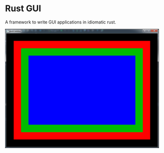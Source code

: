 # Rust GUI
A framework to write GUI applications in idiomatic rust.

![screenshot](https://raw.githubusercontent.com/VictorKoenders/rust_gui/master/examples/basic/screenshot.png)